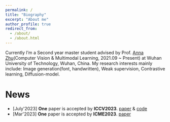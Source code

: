 ```yaml
---
permalink: /
title: "Biography"
excerpt: "About me"
author_profile: true
redirect_from: 
  - /about/
  - /about.html
---
```


Currently I’m a Second year master student advised by Prof. [Anna Zhu](http://cst.whut.edu.cn/xygk/szdw/201809/t20180911_876961.shtml)(Computer Vision & Multimodal Learning, 2021.09 ~ Present) at Wuhan University of Technology, Wuhan, China. My research interests mainly include: Image generation(font, handwritten), Weak supervision, Contrastive learning, Diffusion-model. 


News
======
* [July'2023] **One** paper is accepted by **ICCV2023**. [paper](https://github.com/awei669/VQ-Font/blob/main/Paper_IMG/Few%20shot%20font%20generation%20via%20transferring%20similarity%20guided%20global%20style%20and%20quantization%20local%20style.pdf) & [code](https://github.com/awei669/VQ-Font)
* [Mar'2023] **One** paper is accepted by **ICME2023**. [paper](https://ieeexplore.ieee.org/abstract/document/10219982)